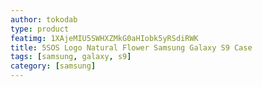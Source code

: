 ```yaml
---
author: tokodab
type: product
featimg: 1XAjeMIU5SWHXZMkG0aHIobk5yRSdiRWK
title: 5SOS Logo Natural Flower Samsung Galaxy S9 Case
tags: [samsung, galaxy, s9]
category: [samsung]
---
```

